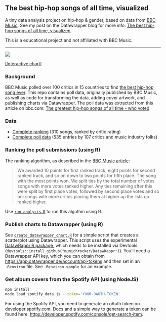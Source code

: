 ## The best hip-hop songs of all time, visualized

A tiny data analysis project on hip-hop & gender, based on data from [BBC Music](http://www.bbc.com/culture/story/20191007-the-greatest-hip-hop-songs-of-all-time-who-voted). See my post on the Datawrapper blog for more info: [The best hip-hop songs of all time, visualized](https://blog.datawrapper.de/best-hip-hop-songs-of-all-time-visualized/). 

This is a educational project and not affiliated with BBC Music.

---

![](https://img.datawrapper.de/0Ukgy/plain.png)

[[Interactive chart]](https://www.datawrapper.de/_/0Ukgy/)

### Background

BBC Music polled over 100 critics in 15 countries to find [the best hip-hop song ever](http://www.bbc.com/culture/story/20191007-the-greatest-hip-hop-songs-of-all-time). This repo contains poll data, originally published by BBC Music, as well as code for transforming the data, adding cover artwork, and publishing charts via Datawrapper. The poll data was extracted from this article on bbc.com: [The greatest hip-hop songs of all time - who voted](http://www.bbc.com/culture/story/20191007-the-greatest-hip-hop-songs-of-all-time-who-voted)

### Data

- [Complete ranking](https://github.com/sjockers/bbc-best-rapmusic/blob/master/data/ranking.csv) (310 songs, ranked by critic rating)
- [Complete poll data](https://github.com/sjockers/bbc-best-rapmusic/blob/master/data/polls.csv) (535 entries by 107 critics and music industry folks)

### Ranking the poll submissions (using R)

The ranking algorithm, as described in the [BBC Music article](http://www.bbc.com/culture/story/20191007-the-greatest-hip-hop-songs-of-all-time-who-voted):

> We awarded 10 points for first ranked track, eight points for second ranked track, and so on down to two points for fifth place. The song with the most points won. We split ties by the total number of votes: songs with more votes ranked higher. Any ties remaining after this were split by first place votes, followed by second place votes and so on: songs with more critics placing them at higher up the lists up ranked higher.

Use [`run_analysis.R`](https://github.com/sjockers/bbc-best-rapmusic/blob/master/run_analysis.R) to run this algothm using R.

### Publish charts to Datawrapper (using R)

See [`create_datawrapper_chart.R`](https://github.com/sjockers/bbc-best-rapmusic/blob/master/create_datawrapper_chart.R) for a simple script that creates a scatterplot using Datawrapper. This script uses the experimental [DatawRappr R package](https://blog.datawrapper.de/why-i-created-an-R-library-to-use-Datawrappers-API/), which needs to be installed via Devtools (`devtools::install_github("munichrocker/DatawRappr")`). You'll need a Datawrapper API key, which you can obtain from https://app.datawrapper.de/account/api-tokens and then set in an `.Renviron` file. See `.Renviron.sample` for an example.

### Get album covers from the Spotify API (using NodeJS)

```sh
npm install
node load_spotify_data.js --token='YOUR-OAUTH-TOKEN'  
```

For using the Spotify API, you need to generate an oAuth token on developer.spotify.com. Docs and a simple way to generate a token can be found here: https://developer.spotify.com/console/get-search-item.
